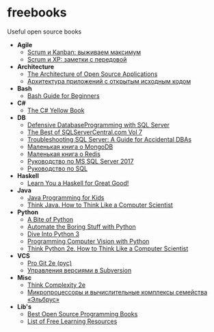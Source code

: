 # freebooks
Useful open source books


- **Agile**
    - [Scrum и Kanban: выживаем максимум](http://scrum.org.ua/wp-content/uploads/ScrumAndKanbanRuFinal.pdf)
    - [Scrum и XP: заметки с передовой](http://scrum.org.ua/wp-content/uploads/2008/12/scrum_xp-from-the-trenches-rus-final.pdf)
- **Architecture**
    - [The Architecture of Open Source Applications](http://aosabook.org/en/index.html)
    - [Архитектура приложений с открытым исходным кодом](http://rus-linux.net/MyLDP/BOOKS/Architecture-Open-Source-Applications/index.html)
- **Bash**
    - [Bash Guide for Beginners](http://tille.garrels.be/training/bash/)
- **C#**
    - [The C# Yellow Book](http://www.robmiles.com/s/CSharp-Book-2016-Rob-Miles-82.pdf)
- **DB**
    - [Defensive DatabaseProgramming with SQL Server](http://download.red-gate.com/ebooks/SQL/defensive-database-programming.pdf)
    - [The Best of SQLServerCentral.com Vol 7](https://www.red-gate.com/library/the-best-of-sqlservercentral-com-vol-7)
    - [Troubleshooting SQL Server: A Guide for Accidental DBAs](https://www.red-gate.com/library/troubleshooting-sql-server-a-guide-for-accidental-dbas)
    - [Маленькая книга о MongoDB](http://www.pvsm.ru/download/mongodb-ru.pdf)
    - [Маленькая книга о Redis](https://github.com/kondratovich/the-little-redis-book/blob/master/ru/redis.md)
    - [Руководство по MS SQL Server 2017](https://metanit.com/sql/sqlserver/)
    - [Руководство по SQL](http://proselyte.net/tutorials/sql/)
- **Haskell**
    - [Learn You a Haskell for Great Good!](http://learnyouahaskell.com/chapters)
- **Java**
    - [Java Programming for Kids](http://yfain.github.io/Java4Kids/)
    - [Think Java. How to Think Like a Computer Scientist](http://greenteapress.com/wp/think-java/)
- **Python**
    - [A Bite of Python](https://python.swaroopch.com/)
    - [Automate the Boring Stuff with Python](https://automatetheboringstuff.com/)
    - [Dive Into Python 3](http://getpython3.com/diveintopython3/)
    - [Programming Computer Vision with Python](http://programmingcomputervision.com/)
    - [Think Python 2e. How to Think Like a Computer Scientist](http://greenteapress.com/wp/think-python-2e/)
- **VCS**
    - [Pro Git 2e (рус)](https://git-scm.com/book/ru/v2)
    - [Управления версиями в Subversion](http://svnbook.red-bean.com/)
- **Misc**
    - [Think Complexity 2e](http://greenteapress.com/wp/think-complexity-2e/)
    - [Микропроцессоры и вычислительные комплексы семейства «Эльбрус»](http://www.mcst.ru/doc/book_121130.pdf)
- **Lib's**
    - [Best Open Source Programming Books](https://www.ossblog.org/opensourcebooks/)
    - [List of Free Learning Resources](https://github.com/EbookFoundation/free-programming-books)

